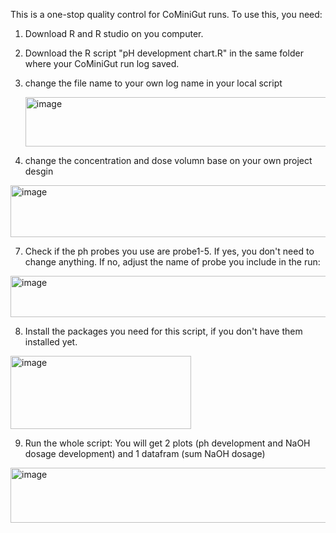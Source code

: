 This is a one-stop quality control for CoMiniGut runs.
To use this, you need:
1. Download R and R studio on you computer.

2. Download the R script "pH development chart.R" in the same folder where your CoMiniGut run log saved.

3. change the file name to your own log name in your local script
   
   <img width="1097" height="79" alt="image" src="https://github.com/user-attachments/assets/44c9cbba-3692-4054-ad0d-cf3b80a890e5" />

5. change the concentration and dose volumn base on your own project desgin
   
 <img width="863" height="83" alt="image" src="https://github.com/user-attachments/assets/8d655a96-05c9-44ad-a7a7-5d0ae87d1c55" />

7. Check if the ph probes you use are probe1-5. If yes, you don't need to change anything. If no, adjust the name of probe you include in the run:

 <img width="1209" height="66" alt="image" src="https://github.com/user-attachments/assets/3206c627-4253-4532-8b6a-c961455147f0" />


8. Install the packages you need for this script, if you don't have them installed yet. 

 <img width="289" height="117" alt="image" src="https://github.com/user-attachments/assets/edf8f160-7d05-418a-8fab-57c253f9d1cd" />

9. Run the whole script:
   You will get 2 plots (ph development and NaOH dosage development) and 1 datafram (sum NaOH dosage) 

 <img width="506" height="88" alt="image" src="https://github.com/user-attachments/assets/3259a197-a979-4742-811e-c80f7b61d640" />
